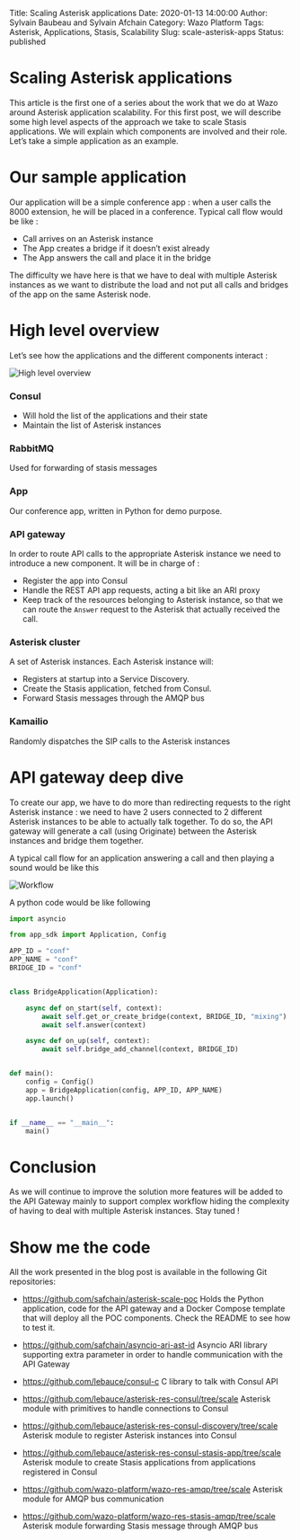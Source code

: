 Title: Scaling Asterisk applications
Date: 2020-01-13 14:00:00
Author: Sylvain Baubeau and Sylvain Afchain
Category: Wazo Platform
Tags: Asterisk, Applications, Stasis, Scalability
Slug: scale-asterisk-apps
Status: published

# Scaling Asterisk applications

This article is the first one of a series about the work that we do at Wazo around Asterisk application scalability. For this first post, we will describe some high level aspects of the approach we take to scale Stasis applications. We will explain which components are involved and their role. Let’s take a simple application as an example.

# Our sample application

Our application will be a simple conference app : when a user calls the 8000 extension, he will be placed in a conference.
Typical call flow would be like :

- Call arrives on an Asterisk instance
- The App creates a bridge if it doesn’t exist already
- The App answers the call and place it in the bridge

The difficulty we have here is that we have to deal with multiple Asterisk instances as we want to distribute the load and not put all calls and bridges of the app on the same Asterisk node.


# High level overview

Let’s see how the applications and the different components interact :

![High level overview](../../images/blog/scale-apps/scale-app-high-level-overview.png)

### Consul

* Will hold the list of the applications and their state
* Maintain the list of Asterisk instances

### RabbitMQ

Used for forwarding of stasis messages

### App
  Our conference app, written in Python for demo purpose.

### API gateway
  In order to route API calls to the appropriate Asterisk instance we need to introduce a new component. It will be in charge of :

  * Register the app into Consul
  * Handle the REST API app requests, acting a bit like an ARI proxy
  * Keep track of the resources belonging to Asterisk instance, so that we can route the `Answer` request to the Asterisk that actually received the call.

### Asterisk cluster
  A set of Asterisk instances. Each Asterisk instance will:

  * Registers at startup into a Service Discovery.
  * Create the Stasis application, fetched from Consul.
  * Forward Stasis messages through the AMQP bus

### Kamailio
  Randomly dispatches the SIP calls to the Asterisk instances


# API gateway deep dive

To create our app, we have to do more than redirecting requests to the right Asterisk instance : we need to have 2 users connected to 2 different Asterisk instances to be able to actually talk together. To do so, the API gateway will generate a call (using Originate) between the Asterisk instances and bridge them together.

A typical call flow for an application answering a call and then playing a sound would be like this

![Workflow](../../images/blog/scale-apps/scale-app-conf-app-workflow.png)

A python code would be like following

```Python
import asyncio

from app_sdk import Application, Config

APP_ID = "conf"
APP_NAME = "conf"
BRIDGE_ID = "conf"


class BridgeApplication(Application):

    async def on_start(self, context):
        await self.get_or_create_bridge(context, BRIDGE_ID, "mixing")
        await self.answer(context)

    async def on_up(self, context):
        await self.bridge_add_channel(context, BRIDGE_ID)


def main():
    config = Config()
    app = BridgeApplication(config, APP_ID, APP_NAME)
    app.launch()


if __name__ == "__main__":
    main()
```


# Conclusion

As we will continue to improve the solution more features will be added to the API Gateway mainly to support complex workflow hiding the complexity of having to deal with multiple Asterisk instances. Stay tuned !


# Show me the code

All the work presented in the blog post is available in the following Git repositories:

* https://github.com/safchain/asterisk-scale-poc
  Holds the Python application, code for the API gateway and a Docker Compose template that will deploy all the POC components. Check the README to see how to test it.

* https://github.com/safchain/asyncio-ari-ast-id
  Asyncio ARI library supporting extra parameter in order to handle communication with the API Gateway

* https://github.com/lebauce/consul-c
  C library to talk with Consul API

* https://github.com/lebauce/asterisk-res-consul/tree/scale
  Asterisk module with primitives to handle connections to Consul

* https://github.com/lebauce/asterisk-res-consul-discovery/tree/scale
  Asterisk module to register Asterisk instances into Consul

* https://github.com/lebauce/asterisk-res-consul-stasis-app/tree/scale
  Asterisk module to create Stasis applications from applications registered in Consul

* https://github.com/wazo-platform/wazo-res-amqp/tree/scale
  Asterisk module for AMQP bus communication

* https://github.com/wazo-platform/wazo-res-stasis-amqp/tree/scale
  Asterisk module forwarding Stasis message through AMQP bus
